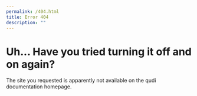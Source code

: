 ```yaml
---
permalink: /404.html
title: Error 404
description: ""
---
```


# Uh... Have you tried turning it off and on again?
The site you requested is apparently not available on the qudi documentation homepage.